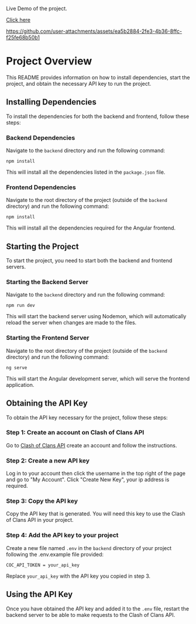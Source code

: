 Live Demo of the project.

[Click here](https://clash-of-clans-api-1.onrender.com/)

https://github.com/user-attachments/assets/ea5b2884-2fe3-4b36-8ffc-f25fe68b50b1

# Project Overview

This README provides information on how to install dependencies, start the project, and obtain the necessary API key to run the project.

## Installing Dependencies

To install the dependencies for both the backend and frontend, follow these steps:

### Backend Dependencies

Navigate to the `backend` directory and run the following command:

```
npm install
```

This will install all the dependencies listed in the `package.json` file.

### Frontend Dependencies

Navigate to the root directory of the project (outside of the `backend` directory) and run the following command:

```
npm install
```

This will install all the dependencies required for the Angular frontend.

## Starting the Project

To start the project, you need to start both the backend and frontend servers.

### Starting the Backend Server

Navigate to the `backend` directory and run the following command:

```
npm run dev
```

This will start the backend server using Nodemon, which will automatically reload the server when changes are made to the files.

### Starting the Frontend Server

Navigate to the root directory of the project (outside of the `backend` directory) and run the following command:

```
ng serve
```

This will start the Angular development server, which will serve the frontend application.

## Obtaining the API Key

To obtain the API key necessary for the project, follow these steps:

### Step 1: Create an account on Clash of Clans API

Go to [Clash of Clans API](https://developer.clashofclans.com/#/) create an account and follow the instructions.

### Step 2: Create a new API key

Log in to your account then click the username in the top right of the page and go to "My Account".
Click "Create New Key", your ip address is required.

### Step 3: Copy the API key

Copy the API key that is generated. You will need this key to use the Clash of Clans API in your project.

### Step 4: Add the API key to your project

Create a new file named `.env` in the `backend` directory of your project following the .env.example file provided:

```
COC_API_TOKEN = your_api_key
```

Replace `your_api_key` with the API key you copied in step 3.

## Using the API Key

Once you have obtained the API key and added it to the `.env` file, restart the backend server to be able to make requests to the Clash of Clans API.
